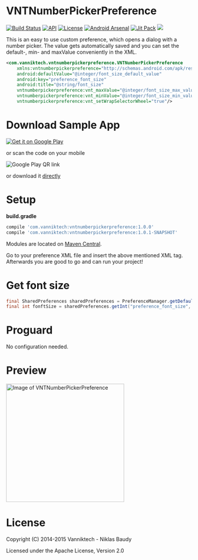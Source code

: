 VNTNumberPickerPreference
=========================

[![Build Status](https://travis-ci.org/vanniktech/VNTNumberPickerPreference.svg)](https://travis-ci.org/vanniktech/VNTNumberPickerPreference)
[![API](https://img.shields.io/badge/API-14%2B-brightgreen.svg?style=flat)](https://android-arsenal.com/api?level=14)
[![License](http://img.shields.io/:license-apache-blue.svg)](http://www.apache.org/licenses/LICENSE-2.0.html)
[![Android Arsenal](https://img.shields.io/badge/Android%20Arsenal-VNTNumberPickerPreference-brightgreen.svg?style=flat)](https://android-arsenal.com/details/1/799)
[![Jit Pack](https://img.shields.io/github/tag/vanniktech/VNTNumberPickerPreference.svg?label=JitPack%20Maven)](https://jitpack.io/#vanniktech/VNTNumberPickerPreference)
[![](https://img.shields.io/badge/AndroidWeekly-%23111-blue.svg)](http://androidweekly.net/issues/issue-111)

This is an easy to use custom preference, which opens a dialog with a number picker. The value gets automatically saved and you can set the default-, min- and maxValue conveniently in the XML.

```xml
<com.vanniktech.vntnumberpickerpreference.VNTNumberPickerPreference
    xmlns:vntnumberpickerpreference="http://schemas.android.com/apk/res-auto"
    android:defaultValue="@integer/font_size_default_value"
    android:key="preference_font_size"
    android:title="@string/font_size"
    vntnumberpickerpreference:vnt_maxValue="@integer/font_size_max_value"
    vntnumberpickerpreference:vnt_minValue="@integer/font_size_min_value"
    vntnumberpickerpreference:vnt_setWrapSelectorWheel="true"/>
```

# Download Sample App

[![Get it on Google Play](https://developer.android.com/images/brand/en_generic_rgb_wo_45.png)](https://play.google.com/store/apps/details?id=com.vanniktech.vntnumberpickerpreference.sample)

or scan the code on your mobile

![Google Play QR link](http://api.qrserver.com/v1/create-qr-code/?color=000000&bgcolor=FFFFFF&data=https%3A%2F%2Fplay.google.com%2Fstore%2Fapps%2Fdetails%3Fid%3Dcom.vanniktech.vntnumberpickerpreference.sample&qzone=1&margin=0&size=150x150&ecc=L)

or download it [directly](sample.apk)

# Setup

**build.gradle**

```groovy
compile 'com.vanniktech:vntnumberpickerpreference:1.0.0'
compile 'com.vanniktech:vntnumberpickerpreference:1.0.1-SNAPSHOT'
```

Modules are located on [Maven Central](https://oss.sonatype.org/#nexus-search;quick~vntnumberpickerpreference).

Go to your preference XML file and insert the above mentioned XML tag. Afterwards you are good to go and can run your project!

# Get font size

```java
final SharedPreferences sharedPreferences = PreferenceManager.getDefaultSharedPreferences(this);
final int fonftSize = sharedPreferences.getInt("preference_font_size", this.getResources().getInteger(R.integer.font_size_default_value));
```

# Proguard

No configuration needed.

# Preview

<img src="app/src/main/res/drawable/preview.png" alt="Image of VNTNumberPickerPreference" width="320">

# License

Copyright (C) 2014-2015 Vanniktech - Niklas Baudy

Licensed under the Apache License, Version 2.0